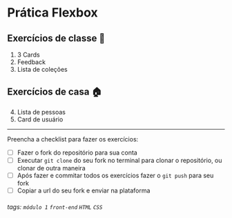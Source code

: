 # Prática Flexbox

## Exercícios de classe 🏫

1. 3 Cards
2. Feedback
3. Lista de coleções

## Exercícios de casa 🏠
4. Lista de pessoas
5. Card de usuário

---

Preencha a checklist para fazer os exercícios:

-   [ ] Fazer o fork do repositório para sua conta
-   [ ] Executar `git clone` do seu fork no terminal para clonar o repositório, ou clonar de outra maneira
-   [ ] Após fazer e commitar todos os exercícios fazer o `git push` para seu fork
-   [ ] Copiar a url do seu fork e enviar na plataforma

###### tags: `módulo 1` `front-end` `HTML` `CSS`

